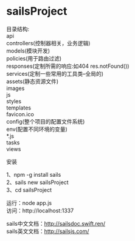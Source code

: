 # sailsProject<br/>

目录结构:<br/>
	api<br/>
	controllers(控制器相关，业务逻辑)<br/>
	models(模块开发)<br/>
	policies(用于路由过滤)<br/>
	responses(定制所需的响应:如404 res.notFound())<br/>
	services(定制一些常用的工具类–全局的)<br/>
	assets(静态资源文件)<br/>
	images<br/>
	js<br/>
	styles<br/>
	templates<br/>
	favicon.ico<br/>
	config(整个项目的配置文件系统)<br/>
	env(配置不同环境的变量)<br/>
	*.js<br/>
	tasks<br/>
	views<br/>

安装<br/>

1、npm -g install sails<br/>
2、sails new sailsProject<br/>
3、cd sailsProject<br/>

运行：node app.js<br/>
访问：http://localhost:1337<br/>


sails中文文档：http://sailsdoc.swift.ren/<br/>
sails英文文档：http://sailsjs.com/<br/>

